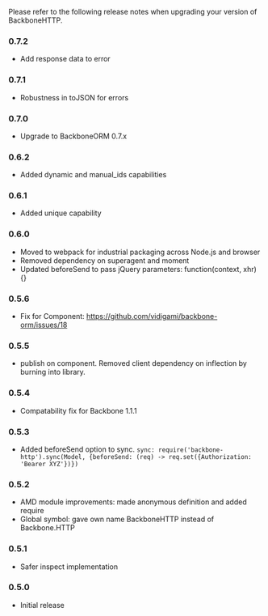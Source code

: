 Please refer to the following release notes when upgrading your version of BackboneHTTP.

### 0.7.2
* Add response data to error

### 0.7.1
* Robustness in toJSON for errors

### 0.7.0
* Upgrade to BackboneORM 0.7.x

### 0.6.2
* Added dynamic and manual_ids capabilities

### 0.6.1
* Added unique capability

### 0.6.0
* Moved to webpack for industrial packaging across Node.js and browser
* Removed dependency on superagent and moment
* Updated beforeSend to pass jQuery parameters: function(context, xhr) {}

### 0.5.6
* Fix for Component: https://github.com/vidigami/backbone-orm/issues/18

### 0.5.5
* publish on component. Removed client dependency on inflection by burning into library.

### 0.5.4
* Compatability fix for Backbone 1.1.1

### 0.5.3
* Added beforeSend option to sync. `sync: require('backbone-http').sync(Model, {beforeSend: (req) -> req.set({Authorization: 'Bearer XYZ'})})`

### 0.5.2
* AMD module improvements: made anonymous definition and added require
* Global symbol: gave own name BackboneHTTP instead of Backbone.HTTP

### 0.5.1
* Safer inspect implementation

### 0.5.0
* Initial release
